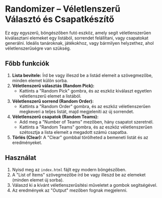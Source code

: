 # Randomizer – Véletlenszerű Választó és Csapatkészítő

Ez egy egyszerű, böngészőben futó eszköz, amely segít véletlenszerűen kiválasztani elemeket egy listából, sorrendet felállítani, vagy csapatokat generálni. Ideális tanároknak, játékokhoz, vagy bármilyen helyzethez, ahol véletlenszerűségre van szükség.

## Főbb funkciók

1.  **Lista bevitele:** Írd be vagy illeszd be a listád elemeit a szövegmezőbe, minden elemet külön sorba.
2.  **Véletlenszerű választás (Random Pick):**
    *   Kattints a "Random Pick" gombra, és az eszköz kiválaszt egyetlen véletlenszerű elemet a listából.
3.  **Véletlenszerű sorrend (Random Order):**
    *   Kattints a "Random Order" gombra, és az eszköz véletlenszerűen megkeveri a teljes listát, majd megjeleníti az új sorrendet.
4.  **Véletlenszerű csapatok (Random Teams):**
    *   Add meg a "Number of Teams" mezőben, hány csapatot szeretnél.
    *   Kattints a "Random Teams" gombra, és az eszköz véletlenszerűen szétosztja a lista elemeit a megadott számú csapatba.
5.  **Törlés (Clear):** A "Clear" gombbal törölheted a bemeneti listát és az eredményeket.

## Használat

1.  Nyisd meg az `index.html` fájlt egy modern böngészőben.
2.  A "List of Items" szövegmezőbe írd be vagy illeszd be az elemeket (minden elemet új sorba).
3.  Válaszd ki a kívánt véletlenszerűsítési műveletet a gombok segítségével.
4.  Az eredmények az "Output" mezőben fognak megjelenni.

